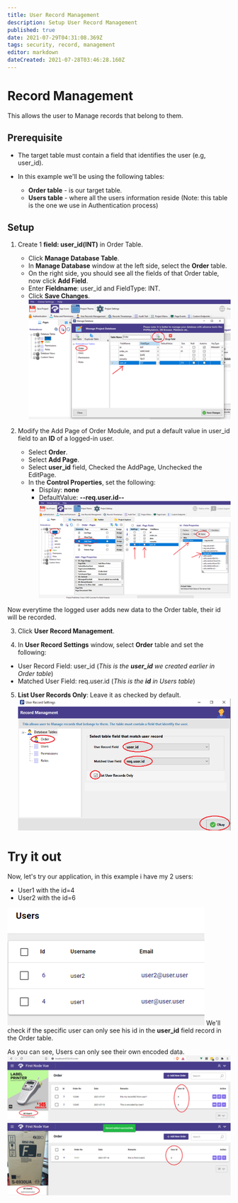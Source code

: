 ```yaml
---
title: User Record Management
description: Setup User Record Management
published: true
date: 2021-07-29T04:31:08.369Z
tags: security, record, management
editor: markdown
dateCreated: 2021-07-28T03:46:28.160Z
---
```


# Record Management
This allows the user to Manage records that belong to them.

## Prerequisite
- The target table must contain a field that identifies the user (e.g, user_id).

- In this example we'll be using the following tables:
	- **Order table** - is our target table.
	- **Users table** - where all the users information reside (Note: this table is the one we use in Authentication process)

## Setup
1. Create 1 **field: user_id(INT)** in Order Table.
	- Click **Manage Database Table**.
	- In **Manage Database** window at the left side, select the **Order** table.
	- On the right side, you should see all the fields of that Order table, now click **Add Field**.
	- Enter **Fieldname**: user_id and FieldType: INT.
	- Click **Save Changes**.
![1.png](/security/recordmanagement/1.png)
  
2. Modify the Add Page of Order Module, and put a default value in user_id field to an **ID** of a logged-in user.
	- Select **Order**.
	- Select **Add Page**.
	- Select **user_id** field, Checked the AddPage, Unchecked the EditPage.
	- In the **Control Properties**, set the following:
		- Display: **none**
		- DefaultValue: **--req.user.id--**
![2.png](/security/recordmanagement/2.png)

Now everytime the logged user adds new data to the Order table, their id will be recorded.

3. Click **User Record Management**.

4. In **User Record Settings** window, select **Order** table and set the following:
- User Record Field: user_id (*This is the **user_id** we created earlier in Order table*)
- Matched User Field: req.user.id (*This is the **id** in Users table*)

5. **List User Records Only**: Leave it as checked by default.
![4.png](/security/recordmanagement/4.png)

# Try it out
Now, let's try our application, in this example i have my 2 users:
- User1 with the id=4
- User2 with the id=6

![5.png](/security/recordmanagement/5.png)
We'll check if the specific user can only see his id in the **user_id** field record in the Order table.

As you can see, Users can only see their own encoded data.
![user1.png](/security/recordmanagement/user1.png)
![user2.png](/security/recordmanagement/user2.png)